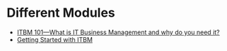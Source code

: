 # Different Modules

- [ITBM 101—What is IT Business Management and why do you need it?](https://community.servicenow.com/community?id=community_blog&sys_id=b491817bdb78ef04a39a0b55ca9619ca)
- [Getting Started with ITBM ](https://www.youtube.com/playlist?list=PLCOmiTb5WX3q4dfeYEC9UHe3DnEfxSc-S)

